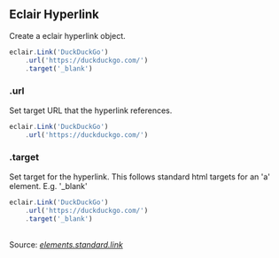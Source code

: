 ## Eclair Hyperlink
Create a eclair hyperlink object.
```javascript
eclair.Link('DuckDuckGo')
    .url('https://duckduckgo.com/')
    .target('_blank')
```
### .url
Set target URL that the hyperlink references.
```javascript
eclair.Link('DuckDuckGo')
    .url('https://duckduckgo.com/')
```
### .target
Set target for the hyperlink. This follows standard html targets for an 'a' element. E.g. '_blank'
```javascript
eclair.Link('DuckDuckGo')
    .url('https://duckduckgo.com/')
    .target('_blank')
```

<br/>Source: [_elements.standard.link_](https://github.com/SamGarlick/Eclair/tree/main/src/elements/standard/link.js)